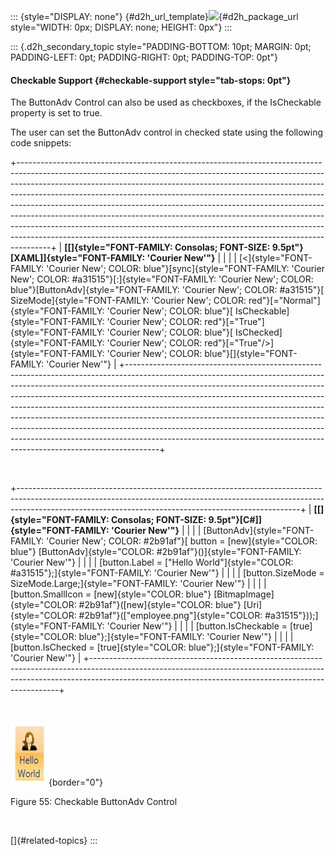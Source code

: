 ::: {style="DISPLAY: none"}
[](ms-xhelp:///?Id=d2h_url_template){#d2h_url_template}![](!package_url!){#d2h_package_url style="WIDTH: 0px; DISPLAY: none; HEIGHT: 0px"}
:::

::: {.d2h_secondary_topic style="PADDING-BOTTOM: 10pt; MARGIN: 0pt; PADDING-LEFT: 0pt; PADDING-RIGHT: 0pt; PADDING-TOP: 0pt"}
#### Checkable Support {#checkable-support style="tab-stops: 0pt"}

The ButtonAdv Control can also be used as checkboxes, if the IsCheckable property is set to true.

The user can set the ButtonAdv control in checked state using the following code snippets:

+--------------------------------------------------------------------------------------------------------------------------------------------------------------------------------------------------------------------------------------------------------------------------------------------------------------------------------------------------------------------------------------------------------------------------------------------------------------------------------------------------------------------------------------------------------------------------------------------------------------------------------------------------------+
| **[\[]{style="FONT-FAMILY: Consolas; FONT-SIZE: 9.5pt"}[XAML\]]{style="FONT-FAMILY: 'Courier New'"}**                                                                                                                                                                                                                                                                                                                                                                                                                                                                                                                                                  |
|                                                                                                                                                                                                                                                                                                                                                                                                                                                                                                                                                                                                                                                        |
| [\<]{style="FONT-FAMILY: 'Courier New'; COLOR: blue"}[sync]{style="FONT-FAMILY: 'Courier New'; COLOR: #a31515"}[:]{style="FONT-FAMILY: 'Courier New'; COLOR: blue"}[ButtonAdv]{style="FONT-FAMILY: 'Courier New'; COLOR: #a31515"}[ SizeMode]{style="FONT-FAMILY: 'Courier New'; COLOR: red"}[=\"Normal\"]{style="FONT-FAMILY: 'Courier New'; COLOR: blue"}[ IsCheckable]{style="FONT-FAMILY: 'Courier New'; COLOR: red"}[=\"True\"]{style="FONT-FAMILY: 'Courier New'; COLOR: blue"}[ IsChecked]{style="FONT-FAMILY: 'Courier New'; COLOR: red"}[=\"True\"/\>]{style="FONT-FAMILY: 'Courier New'; COLOR: blue"}[]{style="FONT-FAMILY: 'Courier New'"} |
+--------------------------------------------------------------------------------------------------------------------------------------------------------------------------------------------------------------------------------------------------------------------------------------------------------------------------------------------------------------------------------------------------------------------------------------------------------------------------------------------------------------------------------------------------------------------------------------------------------------------------------------------------------+

 

+----------------------------------------------------------------------------------------------------------------------------------------------------------------------------------------------------------------------------------+
| **[\[]{style="FONT-FAMILY: Consolas; FONT-SIZE: 9.5pt"}[C#\]]{style="FONT-FAMILY: 'Courier New'"}**                                                                                                                              |
|                                                                                                                                                                                                                                  |
| [ButtonAdv]{style="FONT-FAMILY: 'Courier New'; COLOR: #2b91af"}[ button = [new]{style="COLOR: blue"} [ButtonAdv]{style="COLOR: #2b91af"}()]{style="FONT-FAMILY: 'Courier New'"}                                                  |
|                                                                                                                                                                                                                                  |
| [button.Label = [\"Hello World\"]{style="COLOR: #a31515"};]{style="FONT-FAMILY: 'Courier New'"}                                                                                                                                  |
|                                                                                                                                                                                                                                  |
| [button.SizeMode = SizeMode.Large;]{style="FONT-FAMILY: 'Courier New'"}                                                                                                                                                          |
|                                                                                                                                                                                                                                  |
| [button.SmallIcon = [new]{style="COLOR: blue"} [BitmapImage]{style="COLOR: #2b91af"}([new]{style="COLOR: blue"} [Uri]{style="COLOR: #2b91af"}([\"employee.png\"]{style="COLOR: #a31515"}));]{style="FONT-FAMILY: 'Courier New'"} |
|                                                                                                                                                                                                                                  |
| [button.IsCheckable = [true]{style="COLOR: blue"};]{style="FONT-FAMILY: 'Courier New'"}                                                                                                                                          |
|                                                                                                                                                                                                                                  |
| [button.IsChecked = [true]{style="COLOR: blue"};]{style="FONT-FAMILY: 'Courier New'"}                                                                                                                                            |
+----------------------------------------------------------------------------------------------------------------------------------------------------------------------------------------------------------------------------------+

 

![](ImagesExt/image30_59.jpg){border="0"}

Figure 55: Checkable ButtonAdv Control

 

[]{#related-topics}
:::
